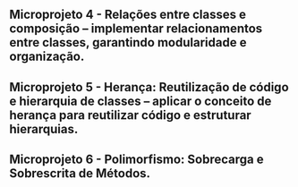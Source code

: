 ## Microprojeto 4 -  Relações entre classes e composição – implementar relacionamentos entre classes, garantindo modularidade e organização.

## Microprojeto 5 - Herança: Reutilização de código e hierarquia de classes – aplicar o conceito de herança para reutilizar código e estruturar hierarquias.

## Microprojeto 6 - Polimorfismo: Sobrecarga e Sobrescrita de Métodos. 
